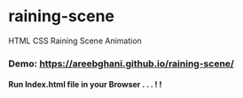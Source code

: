 # raining-scene
HTML CSS Raining Scene Animation

### Demo: https://areebghani.github.io/raining-scene/

#### Run Index.html file in your Browser . . . ! !
